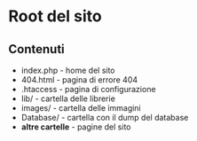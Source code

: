 # Root del sito
## Contenuti
* index.php - home del sito
* 404.html - pagina di errore 404
* .htaccess - pagina di configurazione
* lib/ - cartella delle librerie
* images/ - cartella delle immagini
* Database/ - cartella con il dump del database
* __altre cartelle__ - pagine del sito
